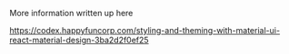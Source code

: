 More information written up here

https://codex.happyfuncorp.com/styling-and-theming-with-material-ui-react-material-design-3ba2d2f0ef25

